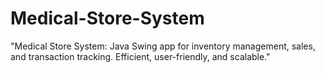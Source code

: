# Medical-Store-System
"Medical Store System: Java Swing app for inventory management, sales, and transaction tracking. Efficient, user-friendly, and scalable."
